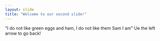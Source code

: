 ```yaml
---
layout: slide
title: "Welcome to our second slide!"
---
```

"I do not like green eggs and ham, I do not like them Sam I am"
Ue the left arrow to go back!
